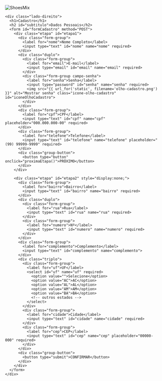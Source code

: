 <!DOCTYPE html>
<html lang="pt-br">
<head>
  <meta charset="UTF-8">
  <title>Cadastro - ShoesMix</title>
  <link rel="stylesheet" href="{{ url_for('static', filename='styles/style.css') }}">
  <link href="https://fonts.googleapis.com/css2?family=Aleo&family=Amiri&display=swap" rel="stylesheet">
</head>
<body class="tela-cadastro">
  <div class="login-container">
    <div class="lado-esquerdo">
      <img src="{{ url_for('static', filename='logo-grande.png') }}" alt="ShoesMix" class="logo-grande">
    </div>

    <div class="lado-direito">
      <h1>Cadastro</h1>
      <h2 id="subtitulo">Dados Pessoais</h2>
      <form id="formCadastro" method="POST">
        <div class="etapa" id="etapa1">
          <div class="form-group">
            <label for="nome">Nome Completo</label>
            <input type="text" id="nome" name="nome" required>
          </div>
          <div class="duplo">
            <div class="form-group">
              <label for="email">E-mail</label>
              <input type="email" id="email" name="email" required>
            </div>
            <div class="form-group campo-senha">
              <label for="senha">Senha</label>
              <input type="password" id="senha" name="senha" required>
              <img src="{{ url_for('static', filename='olho-cadastro.png') }}" alt="Mostrar senha" class="icone-olho-cadastro" id="iconeOlhoCadastro">
            </div>
          </div>
          <div class="form-group">
            <label for="cpf">CPF</label>
            <input type="text" id="cpf" name="cpf" placeholder="000.000.000-00" required>
          </div>
          <div class="form-group">
            <label for="telefone">Telefone</label>
            <input type="text" id="telefone" name="telefone" placeholder="(99) 99999-9999" required>
          </div>
          <div class="group-button">
            <button type="button" onclick="proximaEtapa()">PRÓXIMO</button>
          </div>
        </div>

        <div class="etapa" id="etapa2" style="display:none;">
          <div class="form-group">
            <label for="bairro">Bairro</label>
            <input type="text" id="bairro" name="bairro" required>
          </div>
          <div class="duplo">
            <div class="form-group">
              <label for="rua">Rua</label>
              <input type="text" id="rua" name="rua" required>
            </div>
            <div class="form-group">
              <label for="numero">Nº</label>
              <input type="text" id="numero" name="numero" required>
            </div>
          </div>
          <div class="form-group">
            <label for="complemento">Complemento</label>
            <input type="text" id="complemento" name="complemento">
          </div>
          <div class="triplo">
            <div class="form-group">
              <label for="uf">UF</label>
              <select id="uf" name="uf" required>
                <option value="">Selecione</option>
                <option value="AC">AC</option>
                <option value="AL">AL</option>
                <option value="AM">AM</option>
                <option value="BA">BA</option>
                <!-- outros estados -->
              </select>
            </div>
            <div class="form-group">
              <label for="cidade">Cidade</label>
              <input type="text" id="cidade" name="cidade" required>
            </div>
            <div class="form-group">
              <label for="cep">CEP</label>
              <input type="text" id="cep" name="cep" placeholder="00000-000" required>
            </div>
          </div>
          <div class="group-button">
            <button type="submit">CONFIRMAR</button>
          </div>
        </div>
      </form>
    </div>
  </div>

  <script>
    function proximaEtapa() {
      document.getElementById("etapa1").style.display = "none";
      document.getElementById("etapa2").style.display = "block";
      document.getElementById("subtitulo").textContent = "Endereço";
    }

    const senhaInputCadastro = document.getElementById('senha');
    const iconeOlhoCadastro = document.getElementById('iconeOlhoCadastro');

    iconeOlhoCadastro.addEventListener('click', () => {
      const tipo = senhaInputCadastro.type === 'password' ? 'text' : 'password';
      senhaInputCadastro.type = tipo;
      iconeOlhoCadastro.src = tipo === 'text'
        ? "{{ url_for('static', filename='olho-cadastro-fechado.png') }}"
        : "{{ url_for('static', filename='olho-cadastro.png') }}";
    });
  </script>
</body>
</html>
